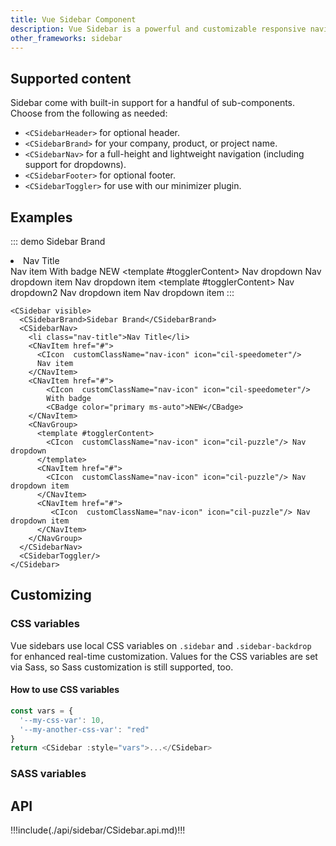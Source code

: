 ```yaml
---
title: Vue Sidebar Component
description: Vue Sidebar is a powerful and customizable responsive navigation component for any type of vertical navigation. Bootstrap Sidebar come with built-in support for branding, navigation, and more.
other_frameworks: sidebar
---
```


## Supported content

Sidebar come with built-in support for a handful of sub-components. Choose from the following as needed:

- `<CSidebarHeader>` for optional header.
- `<CSidebarBrand>` for your company, product, or project name.
- `<CSidebarNav>` for a full-height and lightweight navigation (including support for dropdowns).
- `<CSidebarFooter>` for optional footer.
- `<CSidebarToggler>` for use with our minimizer plugin.

## Examples

::: demo
<CSidebar visible>
  <CSidebarBrand>Sidebar Brand</CSidebarBrand>
  <CSidebarNav>
    <li class="nav-title">Nav Title</li>
    <CNavItem href="#">
      <CIcon  customClassName="nav-icon" icon="cil-speedometer"/>
      Nav item
    </CNavItem>
    <CNavItem href="#">
      <CIcon  customClassName="nav-icon" icon="cil-speedometer"/>
      With badge
      <CBadge class="ms-auto" color="primary">NEW</CBadge>
    </CNavItem>
    <CNavGroup>
      <template #togglerContent>
        <CIcon  customClassName="nav-icon" icon="cil-puzzle"/> Nav dropdown
      </template>
      <CNavItem href="#">
        <CIcon  customClassName="nav-icon" icon="cil-puzzle"/> Nav dropdown item
      </CNavItem>
      <CNavItem href="#">
         <CIcon  customClassName="nav-icon" icon="cil-puzzle"/> Nav dropdown item
      </CNavItem>
    </CNavGroup>
    <CNavGroup>
      <template #togglerContent>
        <CIcon  customClassName="nav-icon" icon="cil-puzzle"/> Nav dropdown2
      </template>
      <CNavItem href="#">
        <CIcon  customClassName="nav-icon" icon="cil-puzzle"/> Nav dropdown item
      </CNavItem>
      <CNavItem href="#">
         <CIcon  customClassName="nav-icon" icon="cil-puzzle"/> Nav dropdown item
      </CNavItem>
    </CNavGroup>
  </CSidebarNav>
  <CSidebarToggler/>
</CSidebar>
:::
```vue
<CSidebar visible>
  <CSidebarBrand>Sidebar Brand</CSidebarBrand>
  <CSidebarNav>
    <li class="nav-title">Nav Title</li>
    <CNavItem href="#">
      <CIcon  customClassName="nav-icon" icon="cil-speedometer"/>
      Nav item
    </CNavItem>
    <CNavItem href="#">
        <CIcon  customClassName="nav-icon" icon="cil-speedometer"/>
        With badge
        <CBadge color="primary ms-auto">NEW</CBadge>
    </CNavItem>
    <CNavGroup>
      <template #togglerContent>
        <CIcon  customClassName="nav-icon" icon="cil-puzzle"/> Nav dropdown
      </template>
      <CNavItem href="#">
        <CIcon  customClassName="nav-icon" icon="cil-puzzle"/> Nav dropdown item
      </CNavItem>
      <CNavItem href="#">
         <CIcon  customClassName="nav-icon" icon="cil-puzzle"/> Nav dropdown item
      </CNavItem>
    </CNavGroup>
  </CSidebarNav>
  <CSidebarToggler/>
</CSidebar>
```

## Customizing

### CSS variables

Vue sidebars use local CSS variables on `.sidebar` and `.sidebar-backdrop` for enhanced real-time customization. Values for the CSS variables are set via Sass, so Sass customization is still supported, too.

<ScssDocs file="sidebar/_sidebar.scss" capture="sidebar-css-vars"/>

<ScssDocs file="sidebar/_sidebar.scss" capture="sidebar-backdrop-css-vars"/>

#### How to use CSS variables

```js
const vars = { 
  '--my-css-var': 10,
  '--my-another-css-var': "red" 
}
return <CSidebar :style="vars">...</CSidebar>
```

### SASS variables

<ScssDocs file="_variables.scss" capture="sidebar-variables"/>

## API

!!!include(./api/sidebar/CSidebar.api.md)!!!

